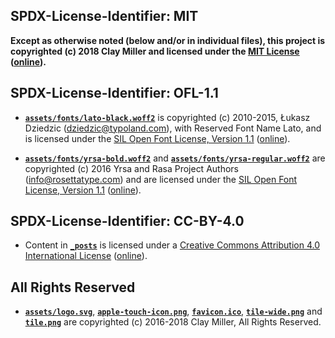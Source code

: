 ## SPDX-License-Identifier: MIT

**Except as otherwise noted (below and/or in individual files), this project is copyrighted (c) 2018 Clay Miller and licensed under the [MIT License](LICENSE-MIT) ([online](https://opensource.org/licenses/MIT)).**

## SPDX-License-Identifier: OFL-1.1

- [**`assets/fonts/lato-black.woff2`**](assets/fonts/lato-black.woff2) is copyrighted (c) 2010-2015, Łukasz Dziedzic (dziedzic@typoland.com), with Reserved Font Name Lato, and is licensed under the [SIL Open Font License, Version 1.1](LICENSE-OFL-1.1) ([online](https://scripts.sil.org/OFL)).

- [**`assets/fonts/yrsa-bold.woff2`**](assets/fonts/yrsa-bold.woff2) and [**`assets/fonts/yrsa-regular.woff2`**](assets/fonts/yrsa-regular.woff2) are copyrighted (c) 2016 Yrsa and Rasa Project Authors (info@rosettatype.com) and are licensed under the [SIL Open Font License, Version 1.1](LICENSE-OFL-1.1) ([online](https://scripts.sil.org/OFL)).

## SPDX-License-Identifier: CC-BY-4.0

- Content in [**`_posts`**](_posts) is licensed under a [Creative Commons Attribution 4.0 International License](LICENSE-CC-BY-4.0) ([online](https://creativecommons.org/licenses/by/4.0/legalcode)).

## All Rights Reserved

- [**`assets/logo.svg`**](assets/logo.svg), [**`apple-touch-icon.png`**](apple-touch-icon.png), [**`favicon.ico`**](favicon.ico), [**`tile-wide.png`**](tile-wide.png) and [**`tile.png`**](tile.png) are copyrighted (c) 2016-2018 Clay Miller, All Rights Reserved.
